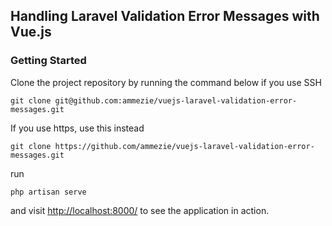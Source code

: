 ## Handling Laravel Validation Error Messages with Vue.js

### Getting Started

Clone the project repository by running the command below if you use SSH

`git clone git@github.com:ammezie/vuejs-laravel-validation-error-messages.git`

If you use https, use this instead

`git clone https://github.com/ammezie/vuejs-laravel-validation-error-messages.git`

run

`php artisan serve`

and visit [http://localhost:8000/](http://localhost:8000/) to see the application in action.
